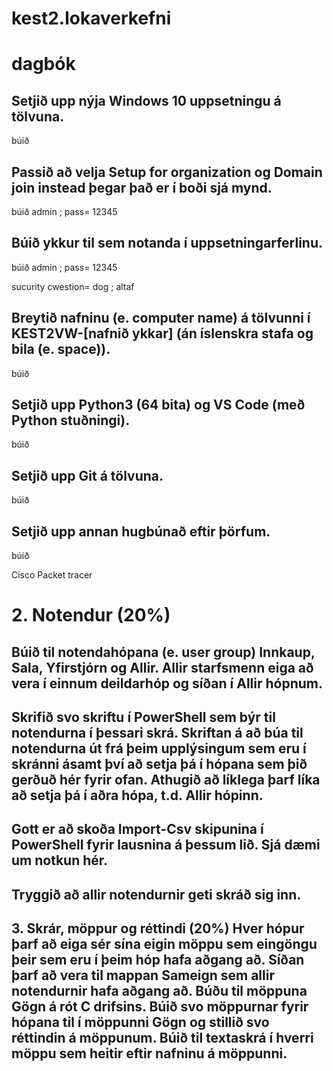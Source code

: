 # kest2.lokaverkefni

<h1> dagbók </h1>

<h2>Setjið upp nýja Windows 10 uppsetningu á tölvuna.</h2>
búið

<h2>Passið að velja Setup for organization og Domain join instead þegar það er í boði sjá mynd.</h2>
búið
admin ; pass= 12345

<h2>Búið ykkur til sem notanda í uppsetningarferlinu.</h2>
búið
admin ; pass= 12345
  
sucurity cwestion= dog ; altaf
  
<h2>Breytið nafninu (e. computer name) á tölvunni í KEST2VW-[nafnið ykkar] (án íslenskra stafa og bila (e. space)).</h2>

búið
  
<h2>Setjið upp Python3 (64 bita) og VS Code (með Python stuðningi).</h2>

búið
  
<h2>Setjið upp Git á tölvuna.</h2>

búið
  
<h2>Setjið upp annan hugbúnað eftir þörfum.</h2>

búið

Cisco Packet tracer





<h1>2. Notendur (20%)</h1>




<h2>Búið til notendahópana (e. user group) Innkaup, Sala, Yfirstjórn og Allir. Allir starfsmenn eiga að vera í einnum deildarhóp og síðan í Allir hópnum.</h2>

<h2>Skrifið svo skriftu í PowerShell sem býr til notendurna í þessari skrá. Skriftan á að búa til notendurna út frá þeim upplýsingum sem eru í skránni ásamt því að setja þá í hópana sem þið gerðuð hér fyrir ofan. Athugið að líklega þarf líka að setja þá í aðra hópa, t.d. Allir hópinn.</h2>

<h2>Gott er að skoða Import-Csv skipunina í PowerShell fyrir lausnina á þessum lið. Sjá dæmi um notkun hér.</h2>

<h2>Tryggið að allir notendurnir geti skráð sig inn.</h2>

<h2>3. Skrár, möppur og réttindi (20%)
Hver hópur þarf að eiga sér sína eigin möppu sem eingöngu þeir sem eru í þeim hóp hafa aðgang að. Síðan þarf að vera til mappan Sameign sem allir notendurnir hafa aðgang að. Búðu til möppuna Gögn á rót C drifsins. Búið svo möppurnar fyrir hópana til í möppunni Gögn og stillið svo réttindin á möppunum. Búið til textaskrá í hverri möppu sem heitir eftir nafninu á möppunni.</h2>
